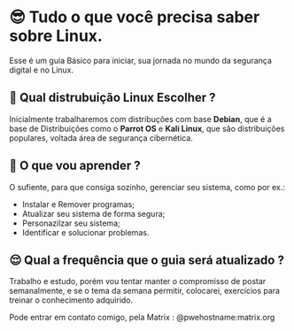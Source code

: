 #  😎 Tudo o que você precisa saber sobre Linux.

Esse é um guia Básico para iniciar, sua jornada no mundo da segurança digital e no Linux.

## 🤔 Qual distrubuição Linux Escolher ?

Inicialmente trabalharemos com distribuções com base **Debian**, que é a base de Distribuições como o **Parrot OS** e **Kali Linux**, que são distribuições populares, voltada área de segurança cibernética. 

## 🤨 O que vou aprender ?

O sufiente, para que consiga sozinho, gerenciar seu sistema, como por ex.:
* Instalar e Remover programas;
* Atualizar seu sistema de forma segura;
* Personazilzar seu sistema;
* Identificar e solucionar problemas.

## 😌 Qual a frequência que o guia será atualizado ?

Trabalho e estudo, porém vou tentar manter o compromisso de postar semanalmente, e se o tema da semana permitir, colocarei, exercícios para treinar o conhecimento adquirido.

Pode entrar em contato comigo, pela Matrix : @pwehostname:matrix.org
